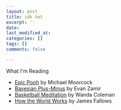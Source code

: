```yaml
---
layout: post
title: idk het
excerpt: ''
date: 
last_modified_at: 
categories: []
tags: []
comments: false

---
```

What I'm Reading

* [Epic Pooh](https://warwick.ac.uk/fac/arts/english/currentstudents/undergraduate/modules/en361fantastika/bibliography/2.7moorcock_m.1978epic_pooh.pdf) by Michael Moorcock
* [Bayesian Plus-Minus](https://nbviewer.ipython.org/github/EvanZ/ppl-pm/blob/main/xpm.ipynb) by Evan Zamir
* [Basketball Meditation](https://www.poetryfoundation.org/harriet/2008/09/basketball-meditation) by Wanda Coleman
* [How the World Works](https://www.theatlantic.com/magazine/archive/1993/12/how-the-world-works/305854/) by James Fallows